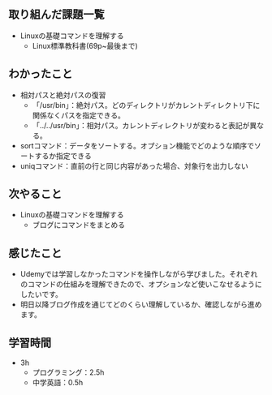 ## 取り組んだ課題一覧
- Linuxの基礎コマンドを理解する
  - Linux標準教科書(69p~最後まで)
## わかったこと
- 相対パスと絶対パスの復習
  - 「/usr/bin」：絶対パス。どのディレクトリがカレントディレクトリ下に関係なくパスを指定できる。
  - 「../../usr/bin」：相対パス。カレントディレクトリが変わると表記が異なる。
- sortコマンド：データをソートする。オプション機能でどのような順序でソートするか指定できる
- uniqコマンド：直前の行と同じ内容があった場合、対象行を出力しない
## 次やること
- Linuxの基礎コマンドを理解する
  - ブログにコマンドをまとめる
## 感じたこと
- Udemyでは学習しなかったコマンドを操作しながら学びました。それぞれのコマンドの仕組みを理解できたので、オプションなど使いこなせるようにしたいです。
- 明日以降ブログ作成を通じてどのくらい理解しているか、確認しながら進めます。
## 学習時間
- 3h
  - プログラミング：2.5h
  - 中学英語：0.5h
